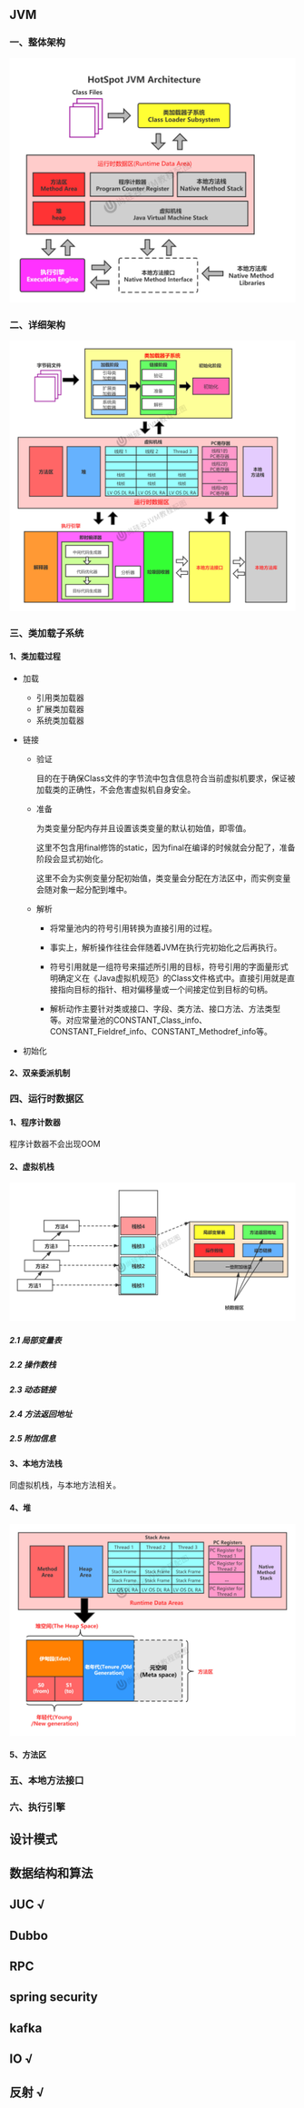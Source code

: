 ## JVM

### 一、整体架构

![第02章_JVM架构-简图](img\第02章_JVM架构-简图.jpg)

### 二、详细架构

![第02章_JVM架构-中](img\第02章_JVM架构-中.jpg)

### 三、类加载子系统

#### 1、类加载过程

+ 加载

  + 引用类加载器
  + 扩展类加载器
  + 系统类加载器

+ 链接

  + 验证

    目的在于确保Class文件的字节流中包含信息符合当前虚拟机要求，保证被加载类的正确性，不会危害虚拟机自身安全。

  + 准备

    为类变量分配内存并且设置该类变量的默认初始值，即零值。

    这里不包含用final修饰的static，因为final在编译的时候就会分配了，准备阶段会显式初始化。

    这里不会为实例变量分配初始值，类变量会分配在方法区中，而实例变量会随对象一起分配到堆中。

  + 解析

    + 将常量池内的符号引用转换为直接引用的过程。

    + 事实上，解析操作往往会伴随着JVM在执行完初始化之后再执行。

    + 符号引用就是一组符号来描述所引用的目标，符号引用的字面量形式明确定义在《Java虚拟机规范》的Class文件格式中。直接引用就是直接指向目标的指针、相对偏移量或一个间接定位到目标的句柄。
    + 解析动作主要针对类或接口、字段、类方法、接口方法、方法类型等。对应常量池的CONSTANT_Class_info、CONSTANT_Fieldref_info、CONSTANT_Methodref_info等。

+ 初始化

#### 2、双亲委派机制

### 四、运行时数据区

#### 1、程序计数器

程序计数器不会出现OOM

#### 2、虚拟机栈

![第05章_栈桢内部结构](img\第05章_栈桢内部结构.jpg)

##### 2.1 局部变量表

##### 2.2 操作数栈

##### 2.3 动态链接

##### 2.4 方法返回地址

##### 2.5 附加信息

#### 3、本地方法栈

同虚拟机栈，与本地方法相关。

#### 4、堆

![第08章_堆空间-java8](img\第08章_堆空间-java8.jpg)



#### 5、方法区



### 五、本地方法接口



### 六、执行引擎



















## 设计模式

## 数据结构和算法

## JUC √

## Dubbo

## RPC

## spring security

## kafka

## IO √

## 反射 √